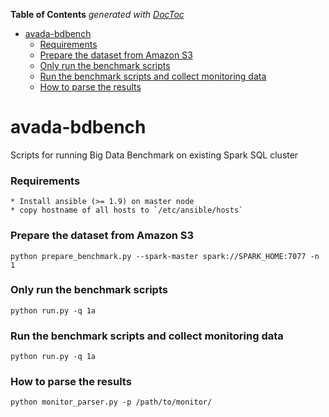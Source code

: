 <!-- START doctoc generated TOC please keep comment here to allow auto update -->
<!-- DON'T EDIT THIS SECTION, INSTEAD RE-RUN doctoc TO UPDATE -->
**Table of Contents**  *generated with [DocToc](https://github.com/thlorenz/doctoc)*

- [avada-bdbench](#avada-bdbench)
    - [Requirements](#requirements)
    - [Prepare the dataset from Amazon S3](#prepare-the-dataset-from-amazon-s3)
    - [Only run the benchmark scripts](#only-run-the-benchmark-scripts)
    - [Run the benchmark scripts and collect monitoring data](#run-the-benchmark-scripts-and-collect-monitoring-data)
    - [How to parse the results](#how-to-parse-the-results)

<!-- END doctoc generated TOC please keep comment here to allow auto update -->

# avada-bdbench
Scripts for running Big Data Benchmark on existing Spark SQL cluster

### Requirements
    * Install ansible (>= 1.9) on master node
    * copy hostname of all hosts to `/etc/ansible/hosts`
    
### Prepare the dataset from Amazon S3
    python prepare_benchmark.py --spark-master spark://SPARK_HOME:7077 -n 1
  
### Only run the benchmark scripts
    python run.py -q 1a 

### Run the benchmark scripts and collect monitoring data
    python run.py -q 1a 
    
### How to parse the results
    python monitor_parser.py -p /path/to/monitor/
